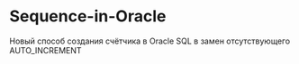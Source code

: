 # Sequence-in-Oracle
Новый способ создания счётчика в Oracle SQL в замен отсутствующего AUTO_INCREMENT
